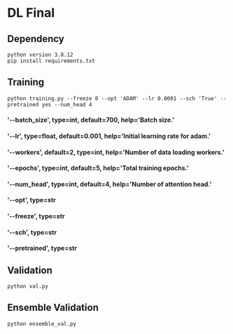 # DL Final
## Dependency
    python version 3.8.12
    pip install requirements.txt

## Training
    python training.py --freeze 0 --opt 'ADAM' --lr 0.0001 --sch 'True' --pretrained yes --num_head 4
#### '--batch_size', type=int, default=700, help='Batch size.'
#### '--lr', type=float, default=0.001, help='Initial learning rate for adam.'
#### '--workers', default=2, type=int, help='Number of data loading workers.'
#### '--epochs', type=int, default=5, help='Total training epochs.'
#### '--num_head', type=int, default=4, help='Number of attention head.'
#### '--opt', type=str
#### '--freeze', type=str
#### '--sch', type=str
#### '--pretrained', type=str


## Validation 
    python val.py


## Ensemble Validation
    python ensemble_val.py